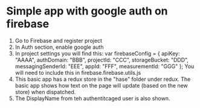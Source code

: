 # Simple app with google auth on firebase
1. Go to Firebase and register project
2. In Auth section, enable google auth
3. In project settings you will find this:
  var firebaseConfig = {
    apiKey: "AAAA",
    authDomain: "BBB",
    projectId: "CCC",
    storageBucket: "DDD",
    messagingSenderId: "EEE",
    appId: "FFF",
    measurementId: "GGG"
  };
  You will need to include this in firebase.firebase.utils.js
 4. This basic app has a redux store in the "hase" folder under redux.  The basic app shows how text on the page will update (based on the new store) when dispatched.
 5. The DisplayName from teh authentitcaged user is also shown.
